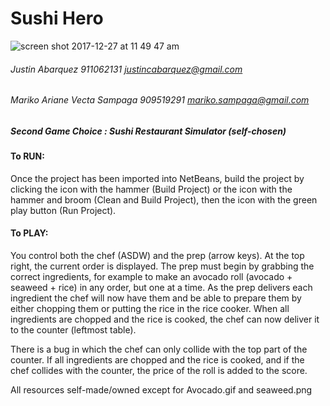 # Sushi Hero

![screen shot 2017-12-27 at 11 49 47 am](https://user-images.githubusercontent.com/31449701/34505029-589599f4-efd7-11e7-8f82-00ea34fa85b0.jpg)


###### Justin Abarquez 911062131 justincabarquez@gmail.com
###### Mariko Ariane Vecta Sampaga 909519291 mariko.sampaga@gmail.com

##### Second Game Choice : Sushi Restaurant Simulator (self-chosen)

#### To RUN:  
Once the project has been imported into NetBeans, build the project by clicking the icon with the hammer (Build Project) or the icon with the hammer and broom (Clean and Build Project), then the icon with the green play button (Run Project).

#### To PLAY:
You control both the chef (ASDW) and the prep (arrow keys). At the top right, the current order is displayed. The prep must begin by grabbing the correct ingredients, for example to make an avocado roll (avocado + seaweed + rice) in any order, but one at a time. As the prep delivers each ingredient the chef will now have them and be able to prepare them by either chopping them or putting the rice in the rice cooker. When all ingredients are chopped and the rice is cooked, the chef can now deliver it to the counter (leftmost table). 

There is a bug in which the chef can only collide with the top part of the counter.
If all ingredients are chopped and the rice is cooked, and if the chef collides with the counter, the price of the roll is added to the score. 

All resources self-made/owned except for Avocado.gif and seaweed.png
